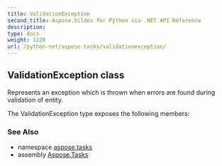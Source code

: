 ```yaml
---
title: ValidationException
second_title: Aspose.Sildes for Python via .NET API Reference
description: 
type: docs
weight: 1220
url: /python-net/aspose.tasks/validationexception/
---
```


## ValidationException class

Represents an exception which is thrown when errors are found during validation of entity.

The ValidationException type exposes the following members:

### See Also

* namespace [aspose.tasks](/tasks/python-net/aspose.tasks/)
* assembly [Aspose.Tasks](/tasks/python-net/)

